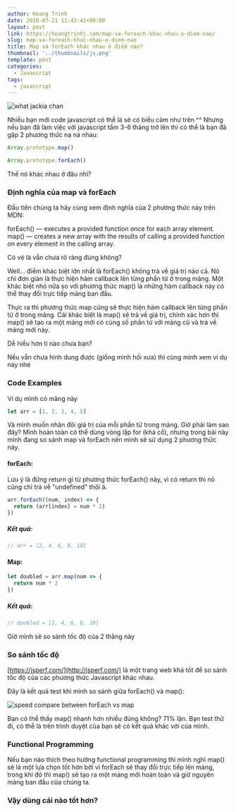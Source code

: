 ```yaml
---
author: Hoang Trinh
date: 2018-07-21 11:42:41+00:00
layout: post
link: https://hoangtrinhj.com/map-va-foreach-khac-nhau-o-diem-nao/
slug: map-va-foreach-khac-nhau-o-diem-nao
title: Map và forEach khác nhau ở điểm nào?
thumbnail: '../thumbnails/js.png'
template: post
categories:
  - Javascript
tags:
  - javascript
---
```


![what jackia chan](https://lecoder.io/wp-content/uploads/2018/07/what.png)

Nhiều bạn mới code javascript có thể là sẽ có biểu cảm như trên ^^ Nhưng nếu bạn đã làm việc với javascript tầm 3-6 tháng trở lên thì có thể là bạn đã gặp 2 phương thức na ná nhau:

```javascript
Array.prototype.map()
```

```javascript
Array.prototype.forEach()
```

Thế nó khác nhau ở đâu nhỉ?

### Định nghĩa của map và forEach

Đầu tiên chúng ta hãy cùng xem định nghĩa của 2 phương thức này trên MDN:

forEach() — executes a provided function once for each array element.
map() — creates a new array with the results of calling a provided function on every element in the calling array.

Có vẻ là vẫn chưa rõ ràng đúng không?

Well... điểm khác biệt lớn nhất là forEach() không trả về giá trị nào cả. Nó chỉ đơn giản là thực hiện hàm callback lên từng phẩn tử ở trong mảng. Một khác biệt nhỏ nữa so với phương thức map() là những hàm callback này có thể thay đổi trực tiếp mảng ban đầu.

Thực ra thì phương thức map cũng sẽ thực hiện hàm callback lên từng phần tử ở trong mảng. Cái khác biệt là map() sẽ trả về giá trị, chính xác hơn thì map() sẽ tạo ra một mảng mới có cùng số phần tử với mảng cũ và trả về mảng mới này.

Dễ hiểu hơn tí nào chưa bạn?

Nếu vẫn chưa hình dung được (giống mình hồi xưa) thì cùng mình xem ví dụ này nhé

### Code Examples

Ví dụ mình có mảng này

```javascript
let arr = [1, 2, 3, 4, 5]
```

Và mình muốn nhân đôi giá trị của mỗi phần tử trong mảng. Giờ phải làm sao đây? Mình hoàn toàn có thể dùng vòng lặp for (khá cổ), nhưng trong bài này mình đang so sánh map và forEach nên mình sẽ sử dụng 2 phương thức này.

#### forEach:

Lưu ý là đừng return gì từ phương thức forEach() này, vì có return thì nó cũng chỉ trả về "undefined" thôi à.

```javascript
arr.forEach((num, index) => {
  return (arr[index] = num * 2)
})
```

##### Kết quả:

```javascript
// arr = [2, 4, 6, 8, 10]
```

#### Map:

```javascript
let doubled = arr.map(num => {
  return num * 2
})
```

##### Kết quả:

```javascript
// doubled = [2, 4, 6, 8, 10]
```

Giờ mình sẽ so sánh tốc độ của 2 thằng này

### So sánh tốc độ

[https://jsperf.com/](http://jsperf.com/) là một trang web khá tốt để so sánh tốc độ của các phương thức Javascript khác nhau.

Đây là kết quả test khi mình so sánh giữa forEach() và map():

![speed compare between forEach vs map](https://lecoder.io/wp-content/uploads/2018/07/speed-compare.png)

Bạn có thể thấy map() nhanh hơn nhiều đúng không? 71% lận. Bạn test thử đi, có thể là trên trình duyệt của bạn sẽ có kết quả khác với của mình.

### Functional Programming

Nếu bạn nào thích theo hướng functional programming thì mình nghĩ map() sẽ là một lựa chọn tốt hơn bởi vì forEach sẽ thay đổi trực tiếp lên mảng, trong khi đó thì map() sẽ tạo ra một mảng mới hoàn toàn và giữ nguyên mảng ban đầu của chúng ta.

### Vậy dùng cái nào tốt hơn?

